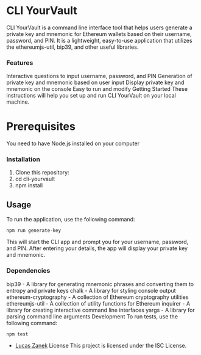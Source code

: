 # CLI YourVault

CLI YourVault is a command line interface tool that helps users generate a private key and mnemonic for Ethereum wallets based on their username, password, and PIN. It is a lightweight, easy-to-use application that utilizes the ethereumjs-util, bip39, and other useful libraries.

### Features

Interactive questions to input username, password, and PIN
Generation of private key and mnemonic based on user input
Display private key and mnemonic on the console
Easy to run and modify
Getting Started
These instructions will help you set up and run CLI YourVault on your local machine.

# Prerequisites

You need to have Node.js installed on your computer

### Installation

1. Clone this repository:
2. cd cli-yourvault
3. npm install

## Usage

To run the application, use the following command:

`npm run generate-key`

This will start the CLI app and prompt you for your username, password, and PIN. After entering your details, the app will display your private key and mnemonic.

### Dependencies

bip39 - A library for generating mnemonic phrases and converting them to entropy and private keys
chalk - A library for styling console output
ethereum-cryptography - A collection of Ethereum cryptography utilities
ethereumjs-util - A collection of utility functions for Ethereum
inquirer - A library for creating interactive command line interfaces
yargs - A library for parsing command line arguments
Development
To run tests, use the following command:

`npm test`

- [Lucas Zanek](https://github.com/LucasZNK)
  License
  This project is licensed under the ISC License.
